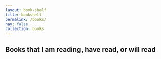 ```yaml
---
layout: book-shelf
title: bookshelf
permalink: /books/
nav: false
collection: books
---
```

## Books that I am reading, have read, or will read
